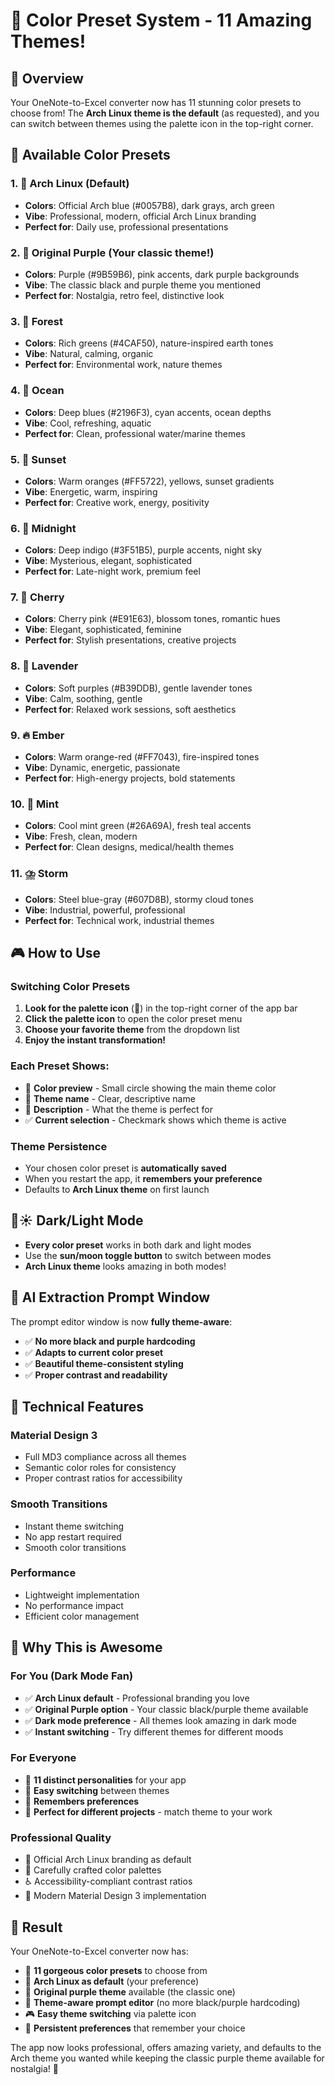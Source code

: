 # 🎨 Color Preset System - 11 Amazing Themes!

## 🎯 Overview
Your OneNote-to-Excel converter now has 11 stunning color presets to choose from! The **Arch Linux theme is the default** (as requested), and you can switch between themes using the palette icon in the top-right corner.

## 🎨 Available Color Presets

### 1. **🔵 Arch Linux** (Default)
- **Colors**: Official Arch blue (#0057B8), dark grays, arch green
- **Vibe**: Professional, modern, official Arch Linux branding
- **Perfect for**: Daily use, professional presentations

### 2. **💜 Original Purple** (Your classic theme!)
- **Colors**: Purple (#9B59B6), pink accents, dark purple backgrounds
- **Vibe**: The classic black and purple theme you mentioned
- **Perfect for**: Nostalgia, retro feel, distinctive look

### 3. **🌲 Forest**
- **Colors**: Rich greens (#4CAF50), nature-inspired earth tones
- **Vibe**: Natural, calming, organic
- **Perfect for**: Environmental work, nature themes

### 4. **🌊 Ocean**
- **Colors**: Deep blues (#2196F3), cyan accents, ocean depths
- **Vibe**: Cool, refreshing, aquatic
- **Perfect for**: Clean, professional water/marine themes

### 5. **🌅 Sunset**
- **Colors**: Warm oranges (#FF5722), yellows, sunset gradients
- **Vibe**: Energetic, warm, inspiring
- **Perfect for**: Creative work, energy, positivity

### 6. **🌙 Midnight**
- **Colors**: Deep indigo (#3F51B5), purple accents, night sky
- **Vibe**: Mysterious, elegant, sophisticated
- **Perfect for**: Late-night work, premium feel

### 7. **🌸 Cherry**
- **Colors**: Cherry pink (#E91E63), blossom tones, romantic hues
- **Vibe**: Elegant, sophisticated, feminine
- **Perfect for**: Stylish presentations, creative projects

### 8. **💜 Lavender**
- **Colors**: Soft purples (#B39DDB), gentle lavender tones
- **Vibe**: Calm, soothing, gentle
- **Perfect for**: Relaxed work sessions, soft aesthetics

### 9. **🔥 Ember**
- **Colors**: Warm orange-red (#FF7043), fire-inspired tones
- **Vibe**: Dynamic, energetic, passionate
- **Perfect for**: High-energy projects, bold statements

### 10. **🌿 Mint**
- **Colors**: Cool mint green (#26A69A), fresh teal accents
- **Vibe**: Fresh, clean, modern
- **Perfect for**: Clean designs, medical/health themes

### 11. **⛈️ Storm**
- **Colors**: Steel blue-gray (#607D8B), stormy cloud tones
- **Vibe**: Industrial, powerful, professional
- **Perfect for**: Technical work, industrial themes

## 🎮 How to Use

### **Switching Color Presets**
1. **Look for the palette icon** (🎨) in the top-right corner of the app bar
2. **Click the palette icon** to open the color preset menu
3. **Choose your favorite theme** from the dropdown list
4. **Enjoy the instant transformation!**

### **Each Preset Shows:**
- 🎨 **Color preview** - Small circle showing the main theme color
- 📝 **Theme name** - Clear, descriptive name
- 💬 **Description** - What the theme is perfect for
- ✅ **Current selection** - Checkmark shows which theme is active

### **Theme Persistence**
- Your chosen color preset is **automatically saved**
- When you restart the app, it **remembers your preference**
- Defaults to **Arch Linux theme** on first launch

## 🌙☀️ Dark/Light Mode
- **Every color preset** works in both dark and light modes
- Use the **sun/moon toggle button** to switch between modes
- **Arch Linux theme** looks amazing in both modes!

## 🎨 AI Extraction Prompt Window
The prompt editor window is now **fully theme-aware**:
- ✅ **No more black and purple hardcoding**
- ✅ **Adapts to current color preset**
- ✅ **Beautiful theme-consistent styling**
- ✅ **Proper contrast and readability**

## 🚀 Technical Features

### **Material Design 3**
- Full MD3 compliance across all themes
- Semantic color roles for consistency
- Proper contrast ratios for accessibility

### **Smooth Transitions**
- Instant theme switching
- No app restart required
- Smooth color transitions

### **Performance**
- Lightweight implementation
- No performance impact
- Efficient color management

## 🎉 Why This is Awesome

### **For You (Dark Mode Fan)**
- ✅ **Arch Linux default** - Professional branding you love
- ✅ **Original Purple option** - Your classic black/purple theme available
- ✅ **Dark mode preference** - All themes look amazing in dark mode
- ✅ **Instant switching** - Try different themes for different moods

### **For Everyone**
- 🎨 **11 distinct personalities** for your app
- 🔄 **Easy switching** between themes
- 💾 **Remembers preferences** 
- 🎯 **Perfect for different projects** - match theme to your work

### **Professional Quality**
- 🏢 Official Arch Linux branding as default
- 🎨 Carefully crafted color palettes
- ♿ Accessibility-compliant contrast ratios
- 📱 Modern Material Design 3 implementation

## 🎊 Result

Your OneNote-to-Excel converter now has:
- 🎨 **11 gorgeous color presets** to choose from
- 🔵 **Arch Linux as default** (your preference)
- 💜 **Original purple theme** available (the classic one)
- 🌙 **Theme-aware prompt editor** (no more black/purple hardcoding)
- 🎮 **Easy theme switching** via palette icon
- 💾 **Persistent preferences** that remember your choice

The app now looks professional, offers amazing variety, and defaults to the Arch theme you wanted while keeping the classic purple theme available for nostalgia! 🎉
